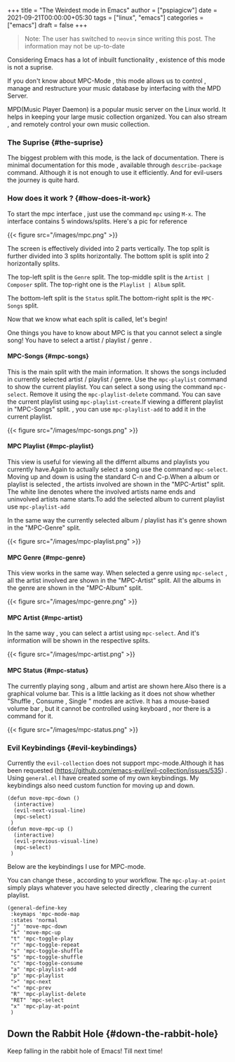 +++
title = "The Weirdest mode in Emacs"
author = ["pspiagicw"]
date = 2021-09-21T00:00:00+05:30
tags = ["linux", "emacs"]
categories = ["emacs"]
draft = false
+++

> Note: The user has switched to `neovim` since writing this post. The information may not be up-to-date

Considering Emacs has a lot of inbuilt functionality , existence of this mode is not a suprise.

If you don't know  about MPC-Mode , this mode  allows us to control , manage and restructure your music database
by interfacing with the MPD Server.

MPD(Music Player Daemon) is a popular music server on the Linux world. It helps in keeping your large music collection organized.
You can also stream , and remotely control your own music collection.


### The Suprise {#the-suprise}

The biggest problem with this mode, is the lack of documentation.
There is minimal documentation for this mode , available through `describe-package` command.
Although it is not enough to use it efficiently. And for evil-users the journey is quite hard.


### How does it work ? {#how-does-it-work}

To start the mpc interface , just use the command `mpc` using `M-x`.
The interface contains 5 windows/splits.
Here's a pic for reference

{{< figure src="/images/mpc.png" >}}

The screen is effectively divided into 2 parts vertically. The top split is further divided into 3 splits  horizontally.
The bottom split is split into 2 horizontally splits.

The top-left split is the `Genre` split. The top-middle split is the `Artist | Composer` split. The top-right one is the `Playlist | Album` split.

The bottom-left split is the `Status` split.The bottom-right split is the `MPC-Songs` split.

Now that we know what each split is called, let's begin!

One things you have to know about MPC is that you cannot select a single song! You have to select a artist / playlist / genre .


#### MPC-Songs {#mpc-songs}

This is the main split with the main information. It shows the songs included in currently selected artist / playlist / genre.
Use the `mpc-playlist` command to show the current playlist. You can select a song using the command `mpc-select`. Remove it using the `mpc-playlist-delete` command.
You can save the current playlist using `mpc-playlist-create`.If viewing a different playlist  in "MPC-Songs" split. , you can use
`mpc-playlist-add` to add it in the current playlist.

{{< figure src="/images/mpc-songs.png" >}}


#### MPC Playlist {#mpc-playlist}

This view is useful for viewing all the differnt albums and playlists you currently have.Again to actually select a song use the command `mpc-select`.
Moving up and down is using the standard C-n and C-p.When a album or playlist is selected , the artists involved are shown in the "MPC-Artist" split.
The white line denotes where the involved artists name ends and uninvolved artists name starts.To add the selected album to current playlist use `mpc-playlist-add`

In the same way the currently selected album / playlist has it's genre shown in the "MPC-Genre" split.

{{< figure src="/images/mpc-playlist.png" >}}


#### MPC Genre {#mpc-genre}

This view works in the same way. When selected a genre using `mpc-select` , all the artist involved are shown in the "MPC-Artist" split.
All the albums in the genre are shown in the "MPC-Album" split.

{{< figure src="/images/mpc-genre.png" >}}


#### MPC Artist {#mpc-artist}

In the same way , you can select a artist using `mpc-select`. And it's information will be shown in the respective splits.

{{< figure src="/images/mpc-artist.png" >}}


#### MPC Status {#mpc-status}

The currently playing song , album and artist are shown here.Also there is a graphical volume bar.
This is a little lacking as it does not show whether "Shuffle , Consume , Single " modes are active.
It has a mouse-based volume bar , but it cannot be controlled using keyboard  , nor there is a command for it.

{{< figure src="/images/mpc-status.png" >}}


### Evil Keybindings {#evil-keybindings}

Currently the `evil-collection` does not support mpc-mode.Although it has been requested (<https://github.com/emacs-evil/evil-collection/issues/535>) .
Using `general.el` I have created some of my own keybindings. My keybindings also need custom function for moving up and down.

```emacs-lisp
(defun move-mpc-down ()
  (interactive)
  (evil-next-visual-line)
  (mpc-select)
 )
(defun move-mpc-up ()
  (interactive)
  (evil-previous-visual-line)
  (mpc-select)
 )
```

Below are the keybindings I use for MPC-mode.

You can change these , according to your workflow.
The `mpc-play-at-point` simply plays whatever you have selected directly , clearing the current playlist.

```emacs-lisp
(general-define-key
 :keymaps 'mpc-mode-map
 :states 'normal
 "j" 'move-mpc-down
 "k" 'move-mpc-up
 "t" 'mpc-toggle-play
 "r" 'mpc-toggle-repeat
 "s" 'mpc-toggle-shuffle
 "S" 'mpc-toggle-shuffle
 "c" 'mpc-toggle-consume
 "a" 'mpc-playlist-add
 "p" 'mpc-playlist
 ">" 'mpc-next
 "<" 'mpc-prev
 "R" 'mpc-playlist-delete
 "RET" 'mpc-select
 "x" 'mpc-play-at-point
 )
```


## Down the Rabbit Hole {#down-the-rabbit-hole}

Keep falling in the rabbit hole of Emacs! Till next time!


